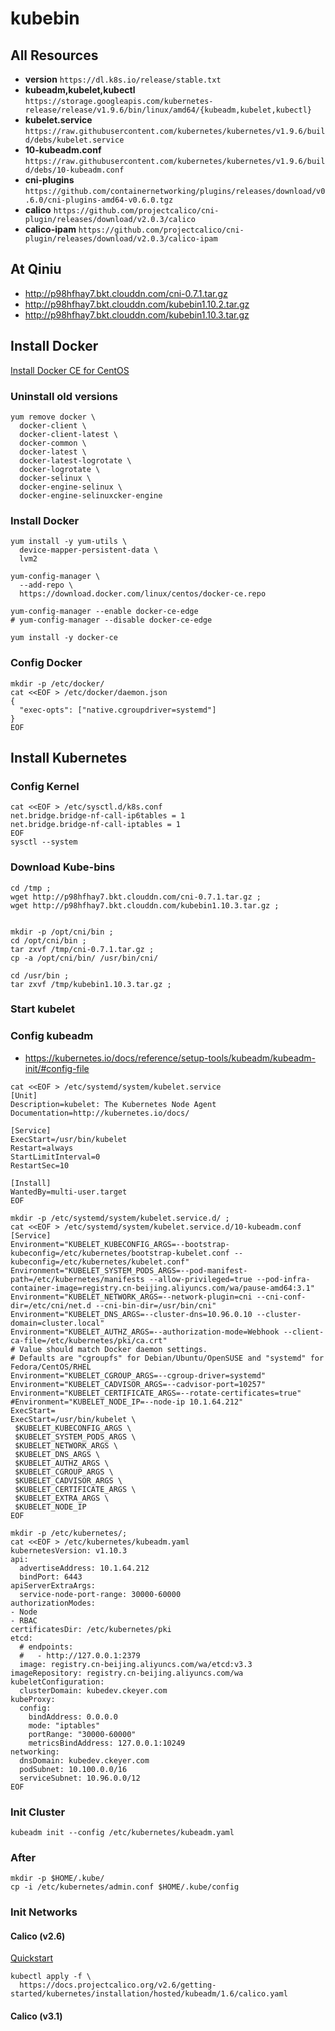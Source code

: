# kubebin

## All Resources

* **version** `https://dl.k8s.io/release/stable.txt`
* **kubeadm,kubelet,kubectl** `https://storage.googleapis.com/kubernetes-release/release/v1.9.6/bin/linux/amd64/{kubeadm,kubelet,kubectl}`
* **kubelet.service** `https://raw.githubusercontent.com/kubernetes/kubernetes/v1.9.6/build/debs/kubelet.service`
* **10-kubeadm.conf** `https://raw.githubusercontent.com/kubernetes/kubernetes/v1.9.6/build/debs/10-kubeadm.conf`
* **cni-plugins** `https://github.com/containernetworking/plugins/releases/download/v0.6.0/cni-plugins-amd64-v0.6.0.tgz`
* **calico** `https://github.com/projectcalico/cni-plugin/releases/download/v2.0.3/calico`
* **calico-ipam** `https://github.com/projectcalico/cni-plugin/releases/download/v2.0.3/calico-ipam`

## At Qiniu

* http://p98hfhay7.bkt.clouddn.com/cni-0.7.1.tar.gz
* http://p98hfhay7.bkt.clouddn.com/kubebin1.10.2.tar.gz
* http://p98hfhay7.bkt.clouddn.com/kubebin1.10.3.tar.gz

## Install Docker

[Install Docker CE for CentOS](https://docs.docker.com/install/linux/docker-ce/centos/)

### Uninstall old versions
```
yum remove docker \
  docker-client \
  docker-client-latest \
  docker-common \
  docker-latest \
  docker-latest-logrotate \
  docker-logrotate \
  docker-selinux \
  docker-engine-selinux \
  docker-engine-selinuxcker-engine
```

### Install Docker
```
yum install -y yum-utils \
  device-mapper-persistent-data \
  lvm2

yum-config-manager \
  --add-repo \
  https://download.docker.com/linux/centos/docker-ce.repo

yum-config-manager --enable docker-ce-edge
# yum-config-manager --disable docker-ce-edge

yum install -y docker-ce
```

### Config Docker
```
mkdir -p /etc/docker/
cat <<EOF > /etc/docker/daemon.json
{
  "exec-opts": ["native.cgroupdriver=systemd"]
}
EOF

```

## Install Kubernetes
### Config Kernel
```
cat <<EOF > /etc/sysctl.d/k8s.conf
net.bridge.bridge-nf-call-ip6tables = 1
net.bridge.bridge-nf-call-iptables = 1
EOF
sysctl --system
```

### Download Kube-bins
```
cd /tmp ;
wget http://p98hfhay7.bkt.clouddn.com/cni-0.7.1.tar.gz ;
wget http://p98hfhay7.bkt.clouddn.com/kubebin1.10.3.tar.gz ;


mkdir -p /opt/cni/bin ;
cd /opt/cni/bin ;
tar zxvf /tmp/cni-0.7.1.tar.gz ;
cp -a /opt/cni/bin/ /usr/bin/cni/

cd /usr/bin ;
tar zxvf /tmp/kubebin1.10.3.tar.gz ;
```


### Start kubelet

### Config kubeadm

* https://kubernetes.io/docs/reference/setup-tools/kubeadm/kubeadm-init/#config-file

```
cat <<EOF > /etc/systemd/system/kubelet.service
[Unit]
Description=kubelet: The Kubernetes Node Agent
Documentation=http://kubernetes.io/docs/

[Service]
ExecStart=/usr/bin/kubelet
Restart=always
StartLimitInterval=0
RestartSec=10

[Install]
WantedBy=multi-user.target
EOF

mkdir -p /etc/systemd/system/kubelet.service.d/ ;
cat <<EOF > /etc/systemd/system/kubelet.service.d/10-kubeadm.conf
[Service]
Environment="KUBELET_KUBECONFIG_ARGS=--bootstrap-kubeconfig=/etc/kubernetes/bootstrap-kubelet.conf --kubeconfig=/etc/kubernetes/kubelet.conf"
Environment="KUBELET_SYSTEM_PODS_ARGS=--pod-manifest-path=/etc/kubernetes/manifests --allow-privileged=true --pod-infra-container-image=registry.cn-beijing.aliyuncs.com/wa/pause-amd64:3.1"
Environment="KUBELET_NETWORK_ARGS=--network-plugin=cni --cni-conf-dir=/etc/cni/net.d --cni-bin-dir=/usr/bin/cni"
Environment="KUBELET_DNS_ARGS=--cluster-dns=10.96.0.10 --cluster-domain=cluster.local"
Environment="KUBELET_AUTHZ_ARGS=--authorization-mode=Webhook --client-ca-file=/etc/kubernetes/pki/ca.crt"
# Value should match Docker daemon settings.
# Defaults are "cgroupfs" for Debian/Ubuntu/OpenSUSE and "systemd" for Fedora/CentOS/RHEL
Environment="KUBELET_CGROUP_ARGS=--cgroup-driver=systemd"
Environment="KUBELET_CADVISOR_ARGS=--cadvisor-port=10257"
Environment="KUBELET_CERTIFICATE_ARGS=--rotate-certificates=true"
#Environment="KUBELET_NODE_IP=--node-ip 10.1.64.212"
ExecStart=
ExecStart=/usr/bin/kubelet \
 $KUBELET_KUBECONFIG_ARGS \
 $KUBELET_SYSTEM_PODS_ARGS \
 $KUBELET_NETWORK_ARGS \
 $KUBELET_DNS_ARGS \
 $KUBELET_AUTHZ_ARGS \
 $KUBELET_CGROUP_ARGS \
 $KUBELET_CADVISOR_ARGS \
 $KUBELET_CERTIFICATE_ARGS \
 $KUBELET_EXTRA_ARGS \
 $KUBELET_NODE_IP
EOF

```

```
mkdir -p /etc/kubernetes/;
cat <<EOF > /etc/kubernetes/kubeadm.yaml
kubernetesVersion: v1.10.3
api:
  advertiseAddress: 10.1.64.212
  bindPort: 6443
apiServerExtraArgs:
  service-node-port-range: 30000-60000
authorizationModes:
- Node
- RBAC
certificatesDir: /etc/kubernetes/pki
etcd:
  # endpoints:
  #   - http://127.0.0.1:2379
  image: registry.cn-beijing.aliyuncs.com/wa/etcd:v3.3
imageRepository: registry.cn-beijing.aliyuncs.com/wa
kubeletConfiguration:
  clusterDomain: kubedev.ckeyer.com
kubeProxy:
  config:
    bindAddress: 0.0.0.0
    mode: "iptables"
    portRange: "30000-60000"
    metricsBindAddress: 127.0.0.1:10249
networking:
  dnsDomain: kubedev.ckeyer.com
  podSubnet: 10.100.0.0/16
  serviceSubnet: 10.96.0.0/12
EOF

```

### Init Cluster
```
kubeadm init --config /etc/kubernetes/kubeadm.yaml
```

### After
```
mkdir -p $HOME/.kube/
cp -i /etc/kubernetes/admin.conf $HOME/.kube/config
```

### Init Networks
#### Calico (v2.6)
[Quickstart](https://docs.projectcalico.org/v2.6/getting-started/kubernetes/)

```
kubectl apply -f \
  https://docs.projectcalico.org/v2.6/getting-started/kubernetes/installation/hosted/kubeadm/1.6/calico.yaml
```

#### Calico (v3.1)
